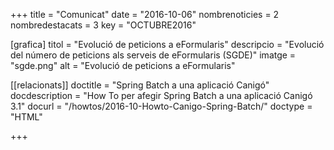 +++
title             	= "Comunicat"
date	 	  		= "2016-10-06"
nombrenoticies   	= 2
nombredestacats   	= 3
key 		  		= "OCTUBRE2016"



[grafica]
titol      = "Evolució de peticions a eFormularis"
descripcio = "Evolució del número de peticions als serveis de eFormularis (SGDE)"
imatge     = "sgde.png"
alt        = "Evolució de peticions a eFormularis"

[[relacionats]]
doctitle          = "Spring Batch a una aplicació Canigó"
docdescription    = "How To per afegir Spring Batch a una aplicació Canigó 3.1"
docurl            = "/howtos/2016-10-Howto-Canigo-Spring-Batch/"
doctype           = "HTML"

+++
